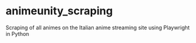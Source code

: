 # animeunity_scraping
Scraping of all animes on the Italian anime streaming site using Playwright in Python
